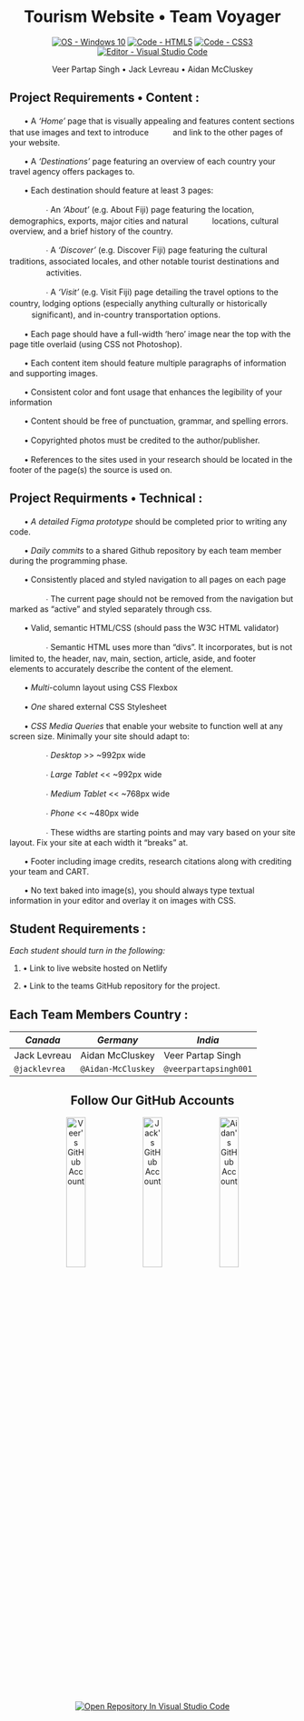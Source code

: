<!-- Header -->
<h1 align="center">Tourism Website • Team Voyager</h1>

<!-- Badges Generated With https://michaelcurrin.github.io/badge-generator/#/ -->
<p align="middle">
  <a href="https://"><img src="https://img.shields.io/badge/OS-Windows_10-blueviolet?logo=windows&logoColor=white" alt="OS - Windows 10"></a>
  <a href="https://"><img src="https://img.shields.io/badge/Code-HTML5-blueviolet?logo=html5&logoColor=white" alt="Code - HTML5"></a>
  <a href="https://"><img src="https://img.shields.io/badge/Code-CSS3-blueviolet?logo=css3&logoColor=white" alt="Code - CSS3"></a>
  <a href="https://"><img src="https://img.shields.io/badge/Editor-Visual_Studio_Code-blueviolet?logo=visualstudiocode" alt="Editor - Visual Studio Code"></a>
</p>

<!-- List Of Team Members Beneath The Header -->
<p align="center">Veer Partap Singh • Jack Levreau • Aidan McCluskey<p>

<!-- Website Requirements Found From https://classroom.google.com/u/3/c/MzgwNTU4NDY3MTky/a/NDM0NjE0Nzg0ODk0/details -->
<!-- Not Using For Now "<h2 align="middle">Project Requirements</h2>" -->

<!-- Content Project Requirements -->
<h2>Project Requirements • Content :</h2>

<p>ㅤㅤ• A <i>‘Home’</i> page that is visually appealing and features content sections that use images and text to introduce ㅤㅤㅤand link to the other pages of your website.</p>

<p>ㅤㅤ• A <i>‘Destinations’</i> page featuring an overview of each country your travel agency offers packages to.</p>

<p>ㅤㅤ• Each destination should feature at least 3 pages:</p>

<p>ㅤㅤㅤㅤㅤ∙ An <i>‘About’</i> (e.g. About Fiji) page featuring the location, demographics, exports, major cities and natural ㅤㅤㅤlocations, cultural overview, and a brief history of the country.</p>

<p>ㅤㅤㅤㅤㅤ∙ A <i>‘Discover’</i> (e.g. Discover Fiji) page featuring the cultural traditions, associated locales, and other notable tourist destinations and ㅤㅤㅤㅤㅤㅤactivities.</p>

<p>ㅤㅤㅤㅤㅤ∙ A <i>‘Visit’</i> (e.g. Visit Fiji) page detailing the travel options to the country, lodging options (especially anything culturally or historically ㅤㅤㅤㅤㅤㅤsignificant), and in-country transportation options.</p>

<p>ㅤㅤ• Each page should have a full-width ‘hero’ image near the top with the page title overlaid (using CSS not Photoshop).</p>

<p>ㅤㅤ• Each content item should feature multiple paragraphs of information and supporting images.</p>

<p>ㅤㅤ• Consistent color and font usage that enhances the legibility of your information</p>

<p>ㅤㅤ• Content should be free of punctuation, grammar, and spelling errors.</p>

<p>ㅤㅤ• Copyrighted photos must be credited to the author/publisher.</p>

<p>ㅤㅤ• References to the sites used in your research should be located in the footer of the page(s) the source is used on.</p>

<!-- Technical Project Requirements -->
<h2>Project Requirments • Technical :</h2>

<p>ㅤㅤ• <i>A detailed Figma prototype</i> should be completed prior to writing any code.</p>

<p>ㅤㅤ• <i>Daily commits</i> to a shared Github repository by each team member during the programming phase.</p>

<p>ㅤㅤ• Consistently placed and styled navigation to all pages on each page</p>
 
<p>ㅤㅤㅤㅤㅤ∙ The current page should not be removed from the navigation but marked as “active” and styled separately through css.</p>
  
<p>ㅤㅤ• Valid, semantic HTML/CSS (should pass the W3C HTML validator)</p>

<p>ㅤㅤㅤㅤㅤ∙ Semantic HTML uses more than “divs”. It incorporates, but is not limited to, the header, nav, main, section, article, aside, and footer ㅤㅤㅤㅤㅤelements to accurately describe the content of the element.</p>

<p>ㅤㅤ• <i>Multi</i>-column layout using CSS Flexbox</p>
  
<p>ㅤㅤ• <i>One</i> shared external CSS Stylesheet</p>
  
<p>ㅤㅤ• <i>CSS Media Queries</i> that enable your website to function well at any screen size. Minimally your site should adapt to:</p>
  
<p>ㅤㅤㅤㅤㅤ∙ <i>Desktop</i> >> ~992px wide</p>

<p>ㅤㅤㅤㅤㅤ∙ <i>Large Tablet</i> << ~992px wide</p>

<p>ㅤㅤㅤㅤㅤ∙ <i>Medium Tablet</i> << ~768px wide</p>

<p>ㅤㅤㅤㅤㅤ∙ <i>Phone</i> << ~480px wide</p>

<p>ㅤㅤㅤㅤㅤ∙ These widths are starting points and may vary based on your site layout. Fix your site at each width it “breaks” at.</p>

<p>ㅤㅤ• Footer including image credits, research citations along with crediting your team and CART.</p>
  
<p>ㅤㅤ• No text baked into image(s), you should always type textual information in your editor and overlay it on images with CSS.</p>
              
<!-- Website Requirements Found From https://classroom.google.com/u/3/c/MzgwNTU4NDY3MTky/a/NDM0NjE0Nzg0ODk0/details -->
<h2>Student Requirements :</h2>

_Each student should turn in the following:_
1. • Link to live website hosted on Netlify

2. • Link to the teams GitHub repository for the project.
         
<!-- Chart Header -->
<h2>Each Team Members Country :</h2>

<!-- Chart Of Which Student Contributed To Which Country -->
| ***Canada***   | ***Germany***      | ***India***           |
| -------------- | ------------------ | --------------------- |
| Jack Levreau   | Aidan McCluskey    | Veer Partap Singh     |
| `@jacklevrea`  | `@Aidan-McCluskey` | `@veerpartapsingh001` |         
   
<!-- Links To Our GitHub Accounts , Somewhat As A Footer -->
<h2 align="center">Follow Our GitHub Accounts</h2>
              
<p align="middle">
  <a href="https://github.com/veerpartapsingh001" title="Go to Veer's GitHub profile"><img src="https://img.shields.io/static/v1?label=Follow&message=Veer Partap Singh&color=blueviolet&logo=github" alt="Veer's GitHub Account" width="26%"></a>
  <a href="https://github.com/jacklevrea" title="Go to Jack's GitHub profile"><img src="https://img.shields.io/static/v1?label=Follow&message=Jack Levreau&color=blueviolet&logo=github" alt="Jack's GitHub Account" width="26%"></a>
   <a href="https://github.com/Aidan-McCluskey" title="Go to Aidan's GitHub profile"><img src="https://img.shields.io/static/v1?label=Follow&message=Aidan McCluskey&color=blueviolet&logo=github" alt="Aidan's GitHub Account" width="26%"></a>
</p>

<p align="middle">
  <a href="https://classroom.github.com/assets/open-in-vscode-f059dc9a6f8d3a56e377f745f24479a46679e63a5d9fe6f495e02850cd0d8118.svg"><img src="https://img.shields.io/badge/Open_Repository_In-Visual_Studio_Code-blueviolet?logo=visualstudiocode" alt="Open Repository In Visual Studio Code"></a>
</p>
